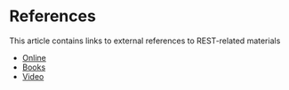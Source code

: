 # References #
This article contains links to external references to REST-related materials

  * [Online](Online.md)
  * [Books](Books.md)
  * [Video](Video.md)